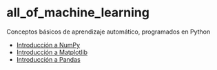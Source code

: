 # all_of_machine_learning
Conceptos básicos de aprendizaje automático, programados en Python

- [Introducción a NumPy](https://github.com/gmonce/all_of_machine_learning/blob/main/NumPy-Intro.ipynb)
- [Introducción a Matplotlib](https://github.com/gmonce/all_of_machine_learning/blob/main/Matplotlib-Intro.ipynb)
- [Introducción a Pandas](https://github.com/gmonce/all_of_machine_learning/blob/main/Pandas-Intro.ipynb)


